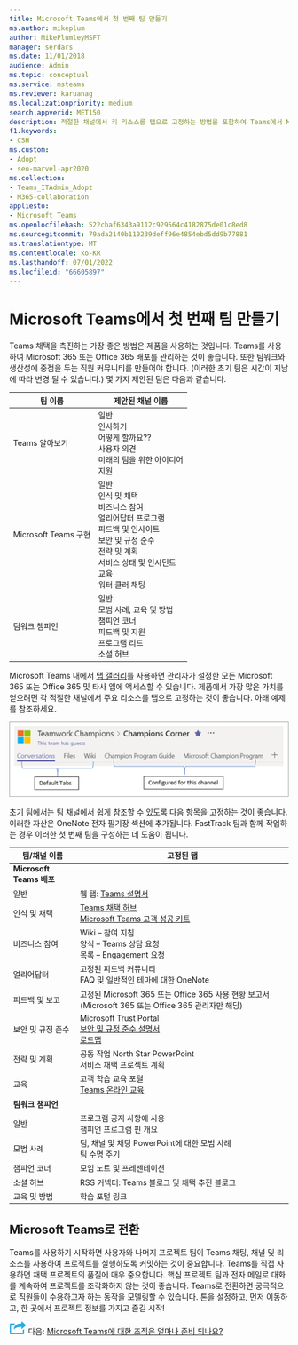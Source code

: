 ```yaml
---
title: Microsoft Teams에서 첫 번째 팀 만들기
ms.author: mikeplum
author: MikePlumleyMSFT
manager: serdars
ms.date: 11/01/2018
audience: Admin
ms.topic: conceptual
ms.service: msteams
ms.reviewer: karuanag
ms.localizationpriority: medium
search.appverid: MET150
description: 적절한 채널에서 키 리소스를 탭으로 고정하는 방법을 포함하여 Teams에서 Microsoft 365 또는 Office 365 배포를 관리하여 Teams 채택을 촉진하는 방법을 알아봅니다.
f1.keywords:
- CSH
ms.custom:
- Adopt
- seo-marvel-apr2020
ms.collection:
- Teams_ITAdmin_Adopt
- M365-collaboration
appliesto:
- Microsoft Teams
ms.openlocfilehash: 522cbaf6343a9112c929564c4182875de01c8ed8
ms.sourcegitcommit: 79ada2140b110239deff96e4854ebd5dd9b77881
ms.translationtype: MT
ms.contentlocale: ko-KR
ms.lasthandoff: 07/01/2022
ms.locfileid: "66605897"
---
```

# <a name="create-your-first-teams-in-microsoft-teams"></a>Microsoft Teams에서 첫 번째 팀 만들기

Teams 채택을 촉진하는 가장 좋은 방법은 제품을 사용하는 것입니다. Teams를 사용하여 Microsoft 365 또는 Office 365 배포를 관리하는 것이 좋습니다. 또한 팀워크와 생산성에 중점을 두는 직원 커뮤니티를 만들어야 합니다. (이러한 초기 팀은 시간이 지남에 따라 변경 될 수 있습니다.) 몇 가지 제안된 팀은 다음과 같습니다.

| 팀 이름 | 제안된 채널 이름 |
| --------- | ---------------------- |
| Teams 알아보기 | 일반</br> 인사하기</br> 어떻게 할까요??</br>사용자 의견 </br> 미래의 팀을 위한 아이디어 </br> 지원 |
| Microsoft Teams 구현 | 일반 <br/> 인식 및 채택 <br/> 비즈니스 참여 <br/> 얼리어답터 프로그램 <br/> 피드백 및 인사이트 <br/> 보안 및 규정 준수 <br/> 전략 및 계획 <br/> 서비스 상태 및 인시던트 <br/> 교육 <br/> 워터 쿨러 채팅 |
| 팀워크 챔피언 | 일반 <br/> 모범 사례, 교육 및 방법 <br/> 챔피언 코너 <br/> 피드백 및 지원 <br/> 프로그램 리드 <br/> 소셜 허브 |

Microsoft Teams 내에서 [탭 갤러리](/microsoftteams/platform/concepts/tabs/tabs-overview)를 사용하면 관리자가 설정한 모든 Microsoft 365 또는 Office 365 및 타사 앱에 액세스할 수 있습니다. 제품에서 가장 많은 가치를 얻으려면 각 적절한 채널에서 주요 리소스를 탭으로 고정하는 것이 좋습니다. 아래 예제를 참조하세요.

![기본 및 사용자 지정 탭을 보여 주는 스크린샷](media/teams-adoption-tab-example.png)

초기 팀에서는 팀 채널에서 쉽게 참조할 수 있도록 다음 항목을 고정하는 것이 좋습니다. 이러한 자산은 OneNote 전자 필기장 섹션에 추가됩니다. FastTrack 팀과 함께 작업하는 경우 이러한 첫 번째 팀을 구성하는 데 도움이 됩니다. 

|팀/채널 이름 | 고정된 탭 |
|----------------- | ---------- |
| **Microsoft Teams 배포** ||
| 일반 | 웹 탭: [Teams 설명서](./index.yml) |
| 인식 및 채택 | [Teams 채택 허브](https://aka.ms/DriveTeamsAdoption)<br/>[Microsoft Teams 고객 성공 키트](https://aka.ms/TeamsCustomerSuccess)|
| 비즈니스 참여 | Wiki – 참여 지침<br/>양식 – Teams 상담 요청<br/>목록 – Engagement 요청 |
|얼리어답터 | 고정된 피드백 커뮤니티 <br/> FAQ 및 일반적인 테마에 대한 OneNote |
| 피드백 및 보고 | 고정된 Microsoft 365 또는 Office 365 사용 현황 보고서(Microsoft 365 또는 Office 365 관리자만 해당) |
| 보안 및 규정 준수 | Microsoft Trust Portal <br/> [보안 및 규정 준수 설명서](/office365/securitycompliance/index)<br/> [로드맵](/office365/securitycompliance/security-roadmap) |
| 전략 및 계획 | 공동 작업 North Star PowerPoint <br/> 서비스 채택 프로젝트 계획 |
| 교육 | 고객 학습 교육 포털 <br/> [Teams 온라인 교육](https://aka.ms/TeamsTraining) |
| **팀워크 챔피언**|  |
| 일반 | 프로그램 공지 사항에 사용 <br/> 챔피언 프로그램 핀 개요 |
| 모범 사례 | 팀, 채널 및 채팅 PowerPoint에 대한 모범 사례 <br/> 팀 수명 주기 |
| 챔피언 코너 | 모임 노트 및 프레젠테이션 |
| 소셜 허브 | RSS 커넥터: Teams 블로그 및 채택 추진 블로그 |
| 교육 및 방법 | 학습 포털 링크 |

## <a name="making-the-switch-to-microsoft-teams"></a>Microsoft Teams로 전환

Teams를 사용하기 시작하면 사용자와 나머지 프로젝트 팀이 Teams 채팅, 채널 및 리소스를 사용하여 프로젝트를 실행하도록 커밋하는 것이 중요합니다. Teams를 직접 사용하면 채택 프로젝트의 품질에 매우 중요합니다. 핵심 프로젝트 팀과 전자 메일로 대화를 계속하여 프로젝트를 조각화하지 않는 것이 좋습니다. Teams로 전환하면 궁극적으로 직원들이 수용하고자 하는 동작을 모델링할 수 있습니다. 톤을 설정하고, 먼저 이동하고, 한 곳에서 프로젝트 정보를 가지고 즐길 시작!  

![다음 단계를 묘사하는 아이콘](media/teams-adoption-next-icon.png) 다음: [Microsoft Teams에 대한 조직은 얼마나 준비 되나요?](teams-adoption-assess-readiness.md)
